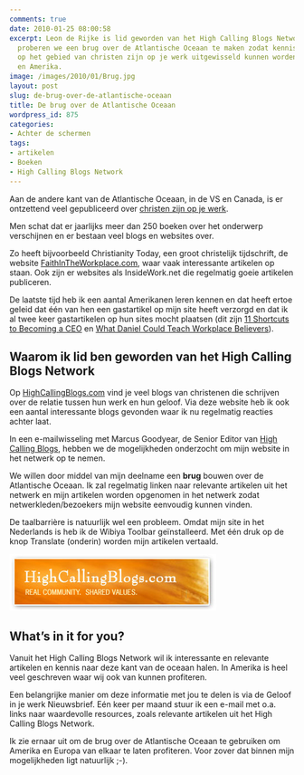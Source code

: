 ```yaml
---
comments: true
date: 2010-01-25 08:00:58
excerpt: Leon de Rijke is lid geworden van het High Calling Blogs Network. Hiermee
  proberen we een brug over de Atlantische Oceaan te maken zodat kennis en ervaring
  op het gebied van christen zijn op je werk uitgewisseld kunnen worden tussen Europa
  en Amerika.
image: /images/2010/01/Brug.jpg
layout: post
slug: de-brug-over-de-atlantische-oceaan
title: De brug over de Atlantische Oceaan
wordpress_id: 875
categories:
- Achter de schermen
tags:
- artikelen
- Boeken
- High Calling Blogs Network
---
```


Aan de andere kant van de Atlantische Oceaan, in de VS en Canada, is er ontzettend veel gepubliceerd over [christen zijn op je werk](/christen-zijn-op-je-werk/).

Men schat dat er jaarlijks meer dan 250 boeken over het onderwerp verschijnen en er bestaan veel blogs en websites over.

Zo heeft bijvoorbeeld Christianity Today, een groot christelijk tijdschrift, de website [FaithInTheWorkplace.com](http://www.christianitytoday.com/workplace/), waar vaak interessante artikelen op staan. Ook zijn er websites als InsideWork.net die regelmatig goeie artikelen publiceren.

De laatste tijd heb ik een aantal Amerikanen leren kennen en dat heeft ertoe geleid dat één van hen een gastartikel op mijn site heeft verzorgd en dat ik al twee keer gastartikelen op hun sites mocht plaatsen (dit zijn [11 Shortcuts to Becoming a CEO](http://shrinkingthecamel.com/2009/11/27/11-shortcuts-to-becoming-a-ceo/) en [What Daniel Could Teach Workplace Believers](http://raisetheeup.com/2010/01/03/what-daniel-could-teach-workplace-believers/)).





## Waarom ik lid ben geworden van het High Calling Blogs Network


Op [HighCallingBlogs.com](http://highcallingblogs.com/) vind je veel blogs van christenen die schrijven over de relatie tussen hun werk en hun geloof. Via deze website heb ik ook een aantal interessante blogs gevonden waar ik nu regelmatig reacties achter laat.

In een e-mailwisseling met Marcus Goodyear, de Senior Editor van [High Calling Blogs](http://highcallingblogs.com/), hebben we de mogelijkheden onderzocht om mijn website in het netwerk op te nemen.

We willen door middel van mijn deelname een **brug** bouwen over de Atlantische Oceaan. Ik zal regelmatig linken naar relevante artikelen uit het netwerk en mijn artikelen worden opgenomen in het netwerk zodat netwerkleden/bezoekers mijn website eenvoudig kunnen vinden.

De taalbarrière is natuurlijk wel een probleem. Omdat mijn site in het Nederlands is heb ik de Wibiya Toolbar geïnstalleerd. Met één druk op de knop Translate (onderin) worden mijn artikelen vertaald.

![](/images/2010/01/blogspromo.jpg)



## What’s in it for you?


Vanuit het High Calling Blogs Network wil ik interessante en relevante artikelen en kennis naar deze kant van de oceaan halen. In Amerika is heel veel geschreven waar wij ook van kunnen profiteren.

Een belangrijke manier om deze informatie met jou te delen is via de Geloof in je werk Nieuwsbrief. Eén keer per maand stuur ik een e-mail met o.a. links naar waardevolle resources, zoals relevante artikelen uit het High Calling Blogs Network.

Ik zie ernaar uit om de brug over de Atlantische Oceaan te gebruiken om Amerika en Europa van elkaar te laten profiteren. Voor zover dat binnen mijn mogelijkheden ligt natuurlijk ;-).
